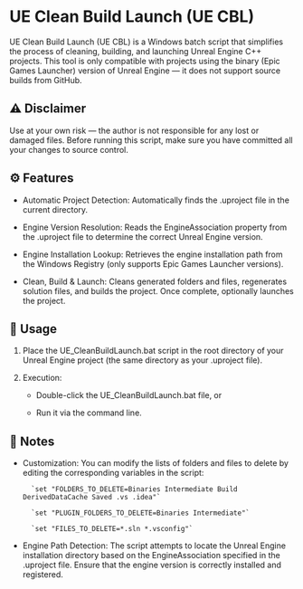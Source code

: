 # UE Clean Build Launch (UE CBL)
UE Clean Build Launch (UE CBL) is a Windows batch script that simplifies the process of cleaning, building, and launching Unreal Engine C++ projects. This tool is only compatible with projects using the binary (Epic Games Launcher) version of Unreal Engine — it does not support source builds from GitHub.

## ⚠️ Disclaimer
Use at your own risk — the author is not responsible for any lost or damaged files.
Before running this script, make sure you have committed all your changes to source control.

## ⚙️ Features
* Automatic Project Detection: Automatically finds the .uproject file in the current directory.
 
* Engine Version Resolution: Reads the EngineAssociation property from the .uproject file to determine the correct Unreal Engine version.
 
* Engine Installation Lookup: Retrieves the engine installation path from the Windows Registry (only supports Epic Games Launcher versions).
 
* Clean, Build & Launch: Cleans generated folders and files, regenerates solution files, and builds the project. Once complete, optionally launches the project.

## 🚀 Usage
1. Place the UE_CleanBuildLaunch.bat script in the root directory of your Unreal Engine project (the same directory as your .uproject file).

2. Execution:

   * Double-click the UE_CleanBuildLaunch.bat file, or

   * Run it via the command line.

## 📝 Notes

* Customization: You can modify the lists of folders and files to delete by editing the corresponding variables in the script:

        `set "FOLDERS_TO_DELETE=Binaries Intermediate Build DerivedDataCache Saved .vs .idea"`
        
        `set "PLUGIN_FOLDERS_TO_DELETE=Binaries Intermediate"`
        
        `set "FILES_TO_DELETE=*.sln *.vsconfig"`


* Engine Path Detection: The script attempts to locate the Unreal Engine installation directory based on the EngineAssociation specified in the .uproject file. Ensure that the engine version is correctly installed and registered.

